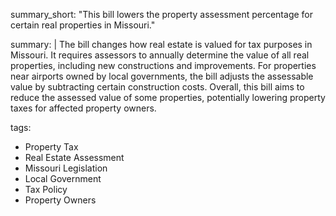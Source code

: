 summary_short: "This bill lowers the property assessment percentage for certain real properties in Missouri."

summary: |
  The bill changes how real estate is valued for tax purposes in Missouri. It requires assessors to annually determine the value of all real properties, including new constructions and improvements. For properties near airports owned by local governments, the bill adjusts the assessable value by subtracting certain construction costs. Overall, this bill aims to reduce the assessed value of some properties, potentially lowering property taxes for affected property owners.

tags:
  - Property Tax
  - Real Estate Assessment
  - Missouri Legislation
  - Local Government
  - Tax Policy
  - Property Owners
